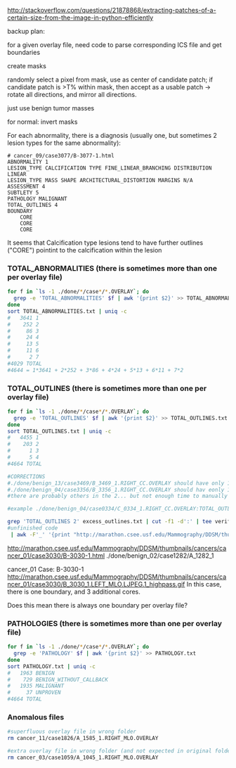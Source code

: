 http://stackoverflow.com/questions/21878868/extracting-patches-of-a-certain-size-from-the-image-in-python-efficiently


backup plan: 

for a given overlay file, 
need code to parse corresponding ICS file and get boundaries

create masks

randomly select a pixel from mask, use as center of candidate patch; if candidate patch is >T% within mask, then accept as a usable patch -> rotate all directions, and mirror all directions. 




just use benign tumor masses

for normal:
invert masks



For each abnormality, there is a diagnosis (usually one, but sometimes 2 lesion types for the same abnormality):
```
# cancer_09/case3077/B-3077-1.html
ABNORMALITY 1
LESION_TYPE CALCIFICATION TYPE FINE_LINEAR_BRANCHING DISTRIBUTION LINEAR
LESION_TYPE MASS SHAPE ARCHITECTURAL_DISTORTION MARGINS N/A
ASSESSMENT 4
SUBTLETY 5
PATHOLOGY MALIGNANT
TOTAL_OUTLINES 4
BOUNDARY
	CORE
	CORE
	CORE
```

It seems that Calcification type lesions tend to have further outlines ("CORE") pointint to the calcification within the lesion


### TOTAL_ABNORMALITIES (there is sometimes more than one per overlay file)
```bash
for f in `ls -1 ./done/*/case*/*.OVERLAY`; do 
  grep -e 'TOTAL_ABNORMALITIES' $f | awk '{print $2}' >> TOTAL_ABNORMALITIES.txt
done
sort TOTAL_ABNORMALITIES.txt | uniq -c
#   3641 1
#    252 2
#     86 3
#     24 4
#     13 5
#     11 6
#      2 7
#4029 TOTAL
#4644 = 1*3641 + 2*252 + 3*86 + 4*24 + 5*13 + 6*11 + 7*2
```

### TOTAL_OUTLINES (there is sometimes more than one per overlay file)
```bash
for f in `ls -1 ./done/*/case*/*.OVERLAY`; do 
  grep -e 'TOTAL_OUTLINES' $f | awk '{print $2}' >> TOTAL_OUTLINES.txt
done
sort TOTAL_OUTLINES.txt | uniq -c
#   4455 1
#    203 2
#      1 3
#      5 4
#4664 TOTAL

#CORRECTIONS
#./done/benign_13/case3469/B_3469_1.RIGHT_CC.OVERLAY should have only 1 total outline, not 3
#./done/benign_04/case3356/B_3356_1.RIGHT_CC.OVERLAY should hav eonly 1 total outline, not 2
#there are probably others in the 2... but not enough time to manually correct each. 

#example ./done/benign_04/case0334/C_0334_1.RIGHT_CC.OVERLAY:TOTAL_OUTLINES 2

grep 'TOTAL_OUTLINES 2' excess_outlines.txt | cut -f1 -d':' | tee verify_paths.txt | 
#unfinished code
 | awk -F'_' '{print "http://marathon.csee.usf.edu/Mammography/DDSM/thumbnails/" $1 "s/" $1 "_" $2 "-" $3 "-" $4 ".html"}' > verify2.txt


```

http://marathon.csee.usf.edu/Mammography/DDSM/thumbnails/cancers/cancer_01/case3030/B-3030-1.html
./done/benign_02/case1282/A_1282_1



cancer_01 Case: B-3030-1
http://marathon.csee.usf.edu/Mammography/DDSM/thumbnails/cancers/cancer_01/case3030/B_3030_1.LEFT_MLO.LJPEG.1_highpass.gif
In this case, there is one boundary, and 3 additional cores. 

Does this mean there is always one boundary per overlay file?


### PATHOLOGIES (there is sometimes more than one per overlay file)
```bash
for f in `ls -1 ./done/*/case*/*.OVERLAY`; do 
  grep -e 'PATHOLOGY' $f | awk '{print $2}' >> PATHOLOGY.txt
done
sort PATHOLOGY.txt | uniq -c
#   1963 BENIGN
#    729 BENIGN_WITHOUT_CALLBACK
#   1935 MALIGNANT
#     37 UNPROVEN
#4664 TOTAL
```

### Anomalous files
```bash
#superfluous overlay file in wrong folder
rm cancer_11/case1826/A_1585_1.RIGHT_MLO.OVERLAY

#extra overlay file in wrong folder (and not expected in original folder metadata)
rm cancer_03/case1059/A_1045_1.RIGHT_MLO.OVERLAY
```


